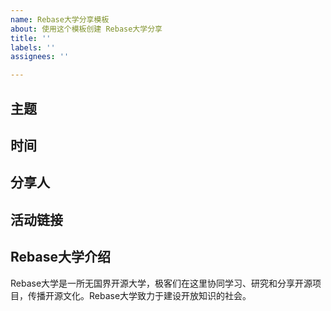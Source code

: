 ```yaml
---
name: Rebase大学分享模板
about: 使用这个模板创建 Rebase大学分享
title: ''
labels: ''
assignees: ''

---
```


## 主题


## 时间


## 分享人


## 活动链接


## Rebase大学介绍

Rebase大学是一所无国界开源大学，极客们在这里协同学习、研究和分享开源项目，传播开源文化。Rebase大学致力于建设开放知识的社会。
